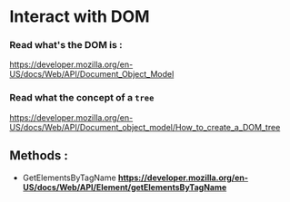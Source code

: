 # Interact with DOM


### Read what's the DOM is :
https://developer.mozilla.org/en-US/docs/Web/API/Document_Object_Model


### Read what the concept of a `tree`
https://developer.mozilla.org/en-US/docs/Web/API/Document_object_model/How_to_create_a_DOM_tree

## Methods :

- GetElementsByTagName **https://developer.mozilla.org/en-US/docs/Web/API/Element/getElementsByTagName**